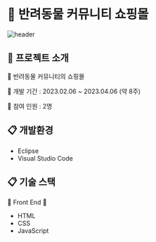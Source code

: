 # 🛒 반려동물 커뮤니티 쇼핑몰
![header](https://capsule-render.vercel.app/api?type=waving&color=auto&height=300&section=header&text=CATDOG%20COMMUNITY&desc=CATDOG%20Shoppingmall%20page&fontSize=60&descSiza=40&fontAlignY=30&descAlignY=50)

## :speech_balloon: 프로젝트 소개
🌈 반려동물 커뮤니티의 쇼핑몰

📎 개발 기간 : 2023.02.06 ~ 2023.04.06 (약 8주)

📎 참여 인원 : 2명

## 📋 개발환경
* Eclipse
* Visual Studio Code

## 📋 기술 스택
📙 Front End 📙
* HTML
* CSS
* JavaScript
